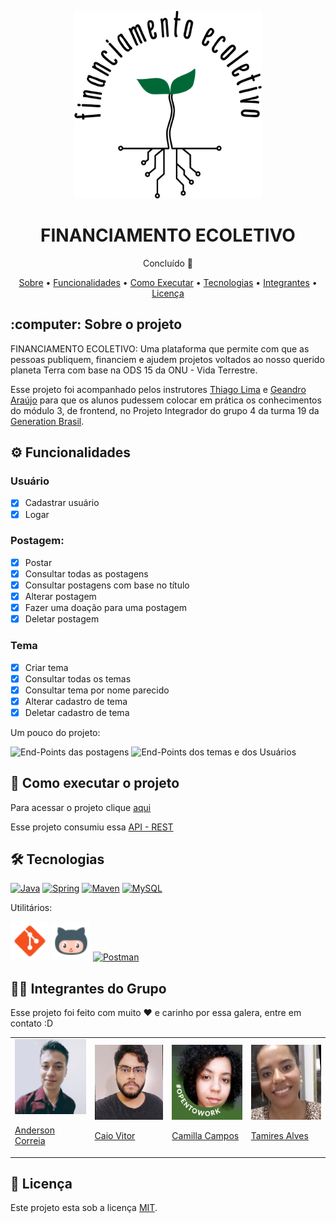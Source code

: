 <p align="center">
  <img src="Midias_Readme/Logo.png" alt="End-Points dos temas e dos Usuários" height="300px" width="300px">
</p>
<h1 align="center">FINANCIAMENTO ECOLETIVO</h1>
<p align="center">Concluído 🚀</p>
<p align="center">
  <a href="#Sobre">Sobre</a> •
  <a href="#Funcionalidades">Funcionalidades</a> •
  <a href="#Executar">Como Executar</a> •
  <a href="#Tecnologias">Tecnologias</a> •
  <a href="#Integrantes">Integrantes</a> •
  <a href="#Licenca">Licença</a>
</p>

<h2 id="Sobre">:computer: Sobre o projeto</h2>
<p>
  FINANCIAMENTO ECOLETIVO: Uma plataforma que permite com que as pessoas publiquem, financiem e ajudem projetos voltados ao nosso querido planeta Terra com base na ODS 15 da ONU - Vida Terrestre.
</p>

<p>
  Esse projeto foi acompanhado pelos instrutores <a href="https://www.linkedin.com/in/thicode/">Thiago Lima</a> e <a href="https://www.linkedin.com/in/geandro-ara%C3%BAjo-1b19881b4/">Geandro Araújo</a> para que os alunos pudessem colocar em prática os conhecimentos do módulo 3, de frontend, no Projeto Integrador do grupo 4 da turma 19 da <a href="https://brazil.generation.org/">Generation Brasil</a>. 
</p>

<h2 id="Funcionalidades">⚙️ Funcionalidades</h2>

<h3>Usuário</h3>

  - [x] Cadastrar usuário
  - [x] Logar

<h3>Postagem:</h3>

  - [x] Postar
  - [x] Consultar todas as postagens
  - [x] Consultar postagens com base no título
  - [x] Alterar postagem
  - [x] Fazer uma doação para uma postagem
  - [x] Deletar postagem

<h3>Tema</h3>

  - [x] Criar tema
  - [x] Consultar todas os temas
  - [x] Consultar tema por nome parecido
  - [x] Alterar cadastro de tema
  - [x] Deletar cadastro de tema

<p>Um pouco do projeto: </p>

<img src="https://media.giphy.com/media/9LV2ueb4zJY7yNEaFE/giphy.gif" alt="End-Points das postagens">

<img src="Midias_Readme/telas/end-point-tema-user.png" alt="End-Points dos temas e dos Usuários">

<h2 id="Executar">🚀 Como executar o projeto</h2>

<p>Para acessar o projeto clique <a href="https://financiamento-ecoletivo.netlify.app/#/inicial">aqui</a></p>
<p>Esse projeto consumiu essa <a href="https://github.com/caio199307/Projeto_IntegradorG4">API - REST</a></p>

<h2 id="Tecnologias">🛠 Tecnologias</h2>


<a href="https://www.java.com/pt-BR/"><img src="Midias_Readme/ferramentas/Java.png" alt="Java" title="Java" height="62px" width="62px"></a>
<a href="https://start.spring.io/"><img src="Midias_Readme/ferramentas/Spring Boot.png" alt="Spring" title="Spring" height="62px" width="62px"></a>
<a href="https://maven.apache.org/"><img src="Midias_Readme/ferramentas/Maven.png" alt="Maven" title="Maven" height="62px" width="62px"></a>
<a href="https://www.mysql.com/"><img src="Midias_Readme/ferramentas/MySQL.png" alt="MySQL" title="MySQL" height="62px" width="62px"></a>

<p>Utilitários:</p>
<a href="https://git-scm.com/"><img src="Midias_Readme/ferramentas/Git.png" alt="Git" title="Git" height="62px" width="62px"></a>
<a href="https://github.com/"><img src="Midias_Readme/ferramentas/GitHub.png" alt="GitHub" title="GitHub" height="62px" width="62px"></a>
<a href="https://www.postman.com/"><img src="Midias_Readme/ferramentas/Postman.png" alt="Postman" title="Postman" height="62px" width="62px"></a>

<h2 id="Integrantes">👨‍💻 Integrantes do Grupo</h2>
<p>Esse projeto foi feito com muito ❤️ e carinho por essa galera, entre em contato :D</p>
<table>
  <tr>
    <td>
      <a href="https://www.linkedin.com/in/anderson-correia/"><img src="Midias_Readme/integrantes/Anderson.png" width="120px;" height="120px;"></a>  
      <a href="https://www.linkedin.com/in/anderson-correia/"><p>Anderson Correia</p></a>
    </td>
    <td>
      <a href="https://www.linkedin.com/in/caiovitorfdev/"><img src="Midias_Readme/integrantes/Caio.jpg" width="120px;" height="120px;"></a>
      <a href="https://www.linkedin.com/in/caiovitorfdev/"><p>Caio Vitor</p></a>
    </td> 
    <td>
      <a href="https://www.linkedin.com/in/valisopmacamilla/"><img src="Midias_Readme/integrantes/Camilla.jpg" width="120px;" height="120px;"></a>
      <a href="https://www.linkedin.com/in/valisopmacamilla/"><p>Camilla Campos</p></a>
    </td>
    <td>
      <a href="https://www.linkedin.com/in/tamires-alves-dos-santos-8893591a9/"><img src="Midias_Readme/integrantes/Tamires.jpg" width="120px;" height="120px;"></a>
      <a href="https://www.linkedin.com/in/tamires-alves-dos-santos-8893591a9/"><p>Tamires Alves</p></a>
    </td>
  </tr>
</table>

<h2 id="Licenca">📝 Licença</h2>

<p>Este projeto esta sob a licença <a href="https://github.com/caio199307/Projeto_IntegradorG4/blob/99505619b567ba9cb970a3a5cf8fd8974d657599/LICENSE">MIT</a>.</p>
